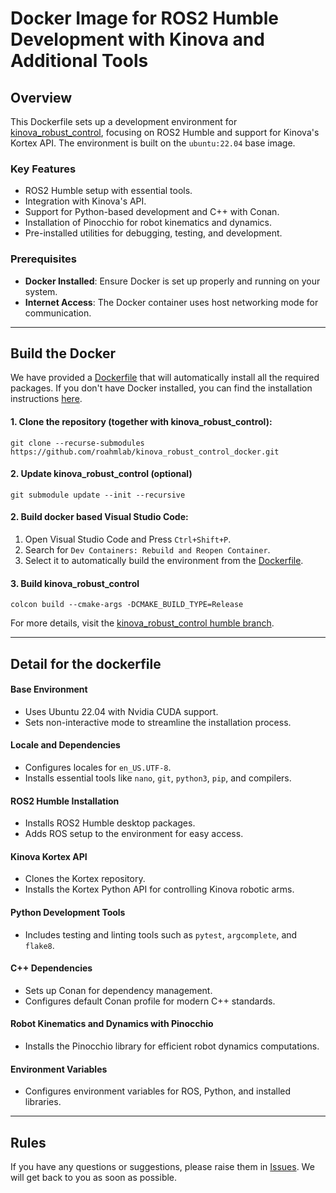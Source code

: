# Docker Image for ROS2 Humble Development with Kinova and Additional Tools

## Overview

This Dockerfile sets up a development environment for [kinova_robust_control](https://github.com/roahmlab/kinova_robust_control/tree/humble), focusing on ROS2 Humble and support for Kinova's Kortex API.
The environment is built on the `ubuntu:22.04` base image.

### Key Features
- ROS2 Humble setup with essential tools.
- Integration with Kinova's API.
- Support for Python-based development and C++ with Conan.
- Installation of Pinocchio for robot kinematics and dynamics.
- Pre-installed utilities for debugging, testing, and development.

### Prerequisites

- **Docker Installed**: Ensure Docker is set up properly and running on your system.
- **Internet Access**: The Docker container uses host networking mode for communication.

---

## Build the Docker

We have provided a [Dockerfile](docker/Dockerfile) that will automatically install all the required packages. 
If you don't have Docker installed, you can find the installation instructions [here](https://docs.docker.com/engine/install/ubuntu/#install-using-the-repository).

#### 1. Clone the repository (together with kinova_robust_control):

```shell
git clone --recurse-submodules https://github.com/roahmlab/kinova_robust_control_docker.git
```

#### 2. Update kinova_robust_control (optional)

```shell
git submodule update --init --recursive
```

#### 2. Build docker based Visual Studio Code:
1. Open Visual Studio Code and Press `Ctrl+Shift+P`.
2. Search for `Dev Containers: Rebuild and Reopen Container`.
3. Select it to automatically build the environment from the [Dockerfile](docker/Dockerfile).

#### 3. Build kinova_robust_control

```shell
colcon build --cmake-args -DCMAKE_BUILD_TYPE=Release
```

For more details, visit the [kinova_robust_control humble branch](https://github.com/roahmlab/kinova_robust_control/tree/humble).

---

## Detail for the dockerfile

#### Base Environment
- Uses Ubuntu 22.04 with Nvidia CUDA support.
- Sets non-interactive mode to streamline the installation process.

#### Locale and Dependencies
- Configures locales for `en_US.UTF-8`.
- Installs essential tools like `nano`, `git`, `python3`, `pip`, and compilers.

#### ROS2 Humble Installation
- Installs ROS2 Humble desktop packages.
- Adds ROS setup to the environment for easy access.

#### Kinova Kortex API
- Clones the Kortex repository.
- Installs the Kortex Python API for controlling Kinova robotic arms.

#### Python Development Tools
- Includes testing and linting tools such as `pytest`, `argcomplete`, and `flake8`.

#### C++ Dependencies
- Sets up Conan for dependency management.
- Configures default Conan profile for modern C++ standards.

#### Robot Kinematics and Dynamics with Pinocchio
- Installs the Pinocchio library for efficient robot dynamics computations.

#### Environment Variables
- Configures environment variables for ROS, Python, and installed libraries.

---
## Rules
If you have any questions or suggestions, please raise them in [Issues](https://github.com/roahmlab/kinova_robust_control_docker/issues).
We will get back to you as soon as possible.










